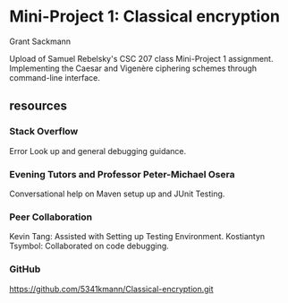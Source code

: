 # Mini-Project 1: Classical encryption
Grant Sackmann

Upload of Samuel Rebelsky's CSC 207 class Mini-Project 1 assignment. 
Implementing the Caesar and Vigenère ciphering  schemes through command-line interface.

## resources 
### Stack Overflow
Error Look up and general debugging guidance.
### Evening Tutors and Professor Peter-Michael Osera
Conversational help on Maven setup up and JUnit Testing.
### Peer Collaboration
Kevin Tang: Assisted with Setting up Testing Environment.
Kostiantyn Tsymbol: Collaborated on code debugging.

### GitHub
https://github.com/5341kmann/Classical-encryption.git
